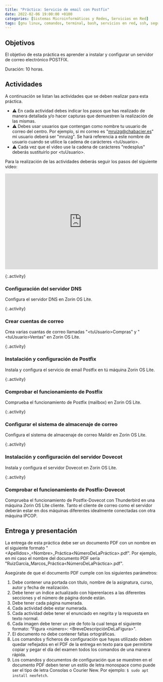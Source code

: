 ```yaml
---
title: "Práctica: Servicio de email con Postfix"
date: 2022-02-06 19:00:00 +0100
categories: [Sistemas Microinformáticos y Redes, Servicios en Red]
tags: [gnu linux, comandos, terminal, bash, servicios en red, ssh, seguridad informática, smr, práctica]
---
```


## Objetivos

El objetivo de esta práctica es aprender a instalar y configurar un servidor de correo electrónico POSTFIX.

Duración: 10 horas.

## Actividades

A continuación se listan las actividades que se deben realizar para esta práctica. 

- ⚠ En cada actividad debes indicar los pasos que has realizado de manera detallada y/o hacer capturas que demuestren la realización de las mismas.
- ⚠ Debes usar usuarios que contengan como nombre tu usuario de correo del centro. Por ejemplo, si mi correo es "mruizg@chabacier.es" mi usuario deberá ser "mruizg". Se hará referencia a este nombre de usuario cuando se utilice la cadena de carácteres \<tuUsuario\>.
- ⚠ Cada vez que el video use la cadena de carácteres "redesplus" deberás sustituirlo por \<tuUsuario\>.

Para la realización de las actividades deberás seguir los pasos del siguiente vídeo:

<iframe width="100%" height="315" src="https://www.youtube.com/embed/kWNyiZfTp4E" title="YouTube video player" frameborder="0" allow="accelerometer; autoplay; clipboard-write; encrypted-media; gyroscope; picture-in-picture" allowfullscreen></iframe>

{:.activity}
### Configuración del servidor DNS

Configura el servidor DNS en Zorin OS Lite.

{:.activity}
### Crear cuentas de correo

Crea varias cuantas de correo llamadas "\<tuUsuario\>Compras" y "\<tuUsuario\>Ventas" en Zorin OS Lite.

{:.activity}
### Instalación y configuración de Postfix

Instala y configura el servicio de email Postfix en tú máquina Zorin OS Lite.

{:.activity}
### Comprobar el funcionamiento de Postfix

Comprueba el funcionamiento de Postfix (mailbox) en Zorin OS Lite.

{:.activity}
### Configurar el sistema de almacenaje de correo

Configura el sistema de almacenaje de correo Maildir en Zorin OS Lite.

{:.activity}
### Instalación y configuración del servidor Dovecot

Instala y configura el servidor Dovecot en Zorin OS Lite.

{:.activity}
### Comprobar el funcionamiento de Postfix-Dovecot

Comprueba el funcionamiento de Postfix-Dovecot con Thunderbird en una máquina Zorin OS Lite cliente. Tanto el cliente de correo como el servidor deberán estar en dos máquinas diferentes idealmente conectadas con otra máquina IPCOP.

## Entrega y presentación

La entrega de esta práctica debe ser un documento PDF con un nombre en el siguiente formato "\<Apellidos\>_\<Nombre\>_Práctica\<NúmeroDeLaPráctica\>.pdf". Por ejemplo, en mi caso el nombre del documento PDF sería "RuizGarcía_Marcos_Práctica\<NúmeroDeLaPráctica\>.pdf".

Asegúrate de que el documento PDF cumple con los siguientes parámetros:

1. Debe contener una portada con título, nombre de la asignatura, curso, autor y fecha de realización.
2. Debe tener un índice actualizado con hiperenlaces a las diferentes secciones y el número de página donde están.
3. Debe tener cada página numerada.
4. Cada actividad debe estar numerada. 
5. Cada actividad debe tener el enunciado en negrita y la respuesta en texto normal.
6. Cada imagen debe tener un pie de foto la cual tenga el siguiente formato: "Figura \<número\>: \<BreveDescripciónDeLaFigura\>".
7. El documento no debe contener faltas ortográficas.
8. Los comandos y ficheros de configuración que hayas utilizado deben quedar reflejados en el PDF de la entrega en texto para que permitirte copiar y pegar el día del examen todos los comandos de una manera rápida.
9. Los comandos y documentos de configuración que se muestren en el documento PDF deben tener un estilo de letra monospace como puede ser el tipo de letra Consolas o Courier New. Por ejemplo: `$ sudo apt install neofetch`.